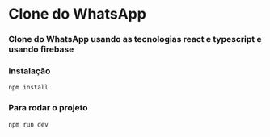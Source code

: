 # Clone do WhatsApp

### Clone do WhatsApp usando as tecnologias react e typescript e usando firebase

### Instalação
`npm install`

### Para rodar o projeto
`npm run dev`